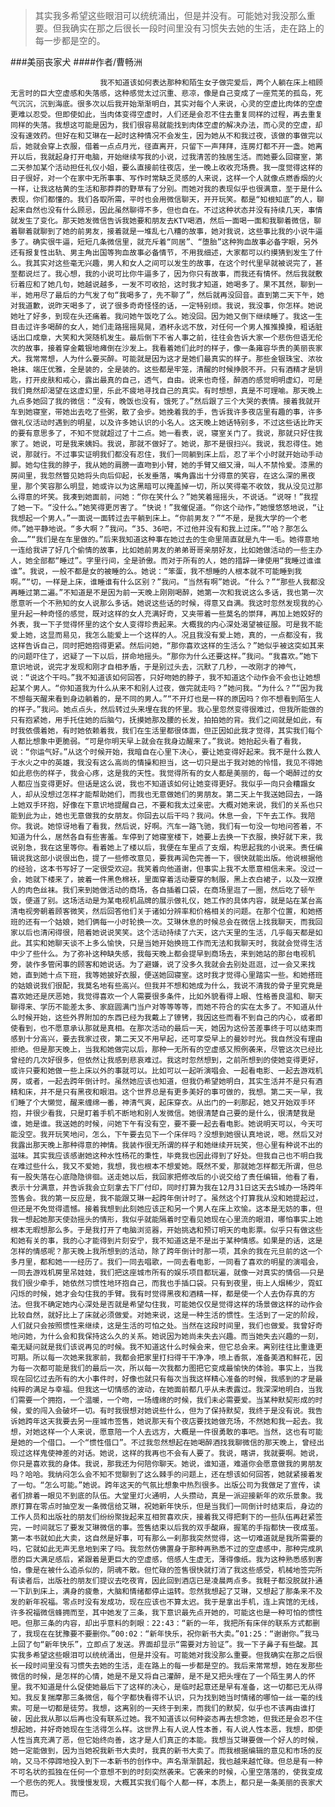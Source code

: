 > 其实我多希望这些眼泪可以统统涌出，但是并没有。可能她对我没那么重要。但我确实在那之后很长一段时间里没有习惯失去她的生活，走在路上的每一步都是空的。

###美丽丧家犬
####作者/曹畅洲

						我不知道该如何表达那种和陌生女子做完爱后，两个人躺在床上相顾无言时的巨大空虚感和失落感，这种感觉太过沉重、悲凉，像是自己变成了一座荒芜的孤岛，死气沉沉，沉到海底。很多次以后我开始渐渐明白，其实对每个人来说，心灵的空虚比肉体的空虚更难以忍受。但即使如此，当肉体变得空虚时，人们还是会忍不住去重复同样的过程，再去重复同样的失落。我想这可能是因为，我们很容易就能找到肉体空虚的解决办法，而心灵的空虚，却没有速效药。但好在和艾琳在一起时这种情况不会发生，因为她从不和我过夜，该做的事做完以后，她就会穿上衣服，借着一点点月光，径直离开，只留下一声拜拜，连房灯都不开一盏。她离开以后，我就起身打开电脑，开始继续写我的小说，过我清苦的独居生活。而她要么回寝室，第二天参加某个活动担任礼仪小姐，要么直接前往夜店，坐一晚上收收充场费。我一度觉得这样的日子很好，对一个在家中无所事事、写作时常缺乏灵感的人来说，这样一个人就像点燃香烟的火一样，让我这枯黄的生活和那莽莽的野草有了分别。而她对我的表现似乎也很满意，至于是什么表现，你们都懂的。我们各取所需，平时也会用微信聊天，开开玩笑。都是“知根知底”的人，聊起来自然也没有什么顾忌，因此虽然聊得不多，但也自在。不过这种状态并没有持续几天，事情就发生了变化。那天她发微信告诉我她要和朋友去KTV喝酒，然后一面喝一面和我聊着微信，聊着聊着就聊到了她的前男友，接着就是一堆乱七八糟的故事，她对我说，这些事比我的小说牛逼多了。确实很牛逼，短短几条微信里，就充斥着“同居”、“堕胎”这种狗血故事必备字眼，另外还有报复性出轨、男主角出国等狗血故事必备情节，不用我细述，大家都可以约摸猜到发生了什么。我其实对这些毫无兴趣，男人和女人之间可以发生的故事，在这个时代里早就被说完了，甚至都说烂了。我心想，我的小说可比你牛逼多了，因为你只有故事，而我还有情怀。然后我就敷衍着应和了她几句，她越说越多，一发不可收拾，这时我才知道，她喝多了。果不其然，聊到一半，她用尽了最后的力气发了句“我喝多了，先不聊了”，然后就再没回音。直到第二天下午，她对我道歉，说昨天喝多了，说了很多奇奇怪怪的话，一定特别烦。我说，我没事，你怎样。她说她吐了好多，到现在头还痛着。我问她午饭吃了么。她没回。因为她又倒下继续睡了。我这一生目击过许多喝醉的女人，她们走路摇摇晃晃，酒杯永远不放，对任何一个男人推推搡搡，粗话脏话出口成章，大笑和大哭随机发生。最后倒下不省人事之前，往往会告诉大家一个悲伤但语无伦次的故事，接着穿金戴银地瘫倒在沙发上。我看着她们此时的样子，像一条雍容华贵的美丽丧家犬。我常常想，人为什么要买醉。可能就是因为这才是她们最真实的样子。那些金银珠宝、浓妆艳抹、端庄优雅，全是装的，全是装的。这些都是牢笼，清醒的时候挣脱不开。只有酒精才是钥匙，打开皮肤和戒心，露出最真的自己，透气，自由。说来也奇怪，醉酒的感觉明明虚幻，可是我们竟然却渴望在这虚幻里，乐此不疲地寻找自己的真实。有时想想，真是不可理喻。那天晚上九点多她回了我的微信：“没有，晚饭也没有，饿死了。”然后跟了三个大哭的表情。接着我就开车到她寝室，带她出去吃了些粥，散了会步。她挽着我的手，告诉我许多夜店里有趣的事，许多做礼仪活动时遇到的明星，以及许多她认识的小名人。这天晚上她话特别多，不过这些话比昨天的要有意思多了，不知不觉就超过了十二点。她一看表，说，寝室关门了。我说，那就只好住我家了。她说，可是我来姨妈。我说，那就不做好了。她说，那不是很扫兴。我说，我忍得住。她说，那就行。不过事实证明我们都没有忍住，我们一同躺到床上后，忍了半个小时就开始动手动脚。她勾住我的脖子，我从她的肩膀一直吻到小臂，她的手臂又细又滑，叫人不禁怜爱。漆黑的房间里，我忽然瞥见她将头向后仰起，长发垂落，嘴角露出十分得意的笑容，在这么深的黑夜里，那个笑容那么明显，她或许以为这黑暗可以掩盖掉一切，所以笑得毫不收敛，我从没见过那么得意的坏笑。我凑到她面前，问她：“你在笑什么？”她笑着摇摇头，不说话。“说呀！”我捏了她一下。“没什么。”她笑得更厉害了。“快说！”我催促道。“你这个动作，”她慢悠悠地说，“让我想起一个男人。”一面说一面转过去平躺到床上。“你前男友？”“不是，是我大学的一个老师。”她平静地说。“多大啊？”我问。“35、36吧，不过他并没有和我上过床。”“哈？那怎么会……”“我们是在车里做的。”后来我知道这种事在她过去的生命里简直就是九牛一毛。她得意地一连给我讲了好几个偷情的故事，比如她前男友的弟弟哥哥亲朋好友，比如她做活动的一些主办人，她全部都“睡过”。字里行间，全是骄傲。而对于所有的人，她的措辞一律使用“我睡过谁谁谁”。我说，一般不都是女的被睡的么。她说：“笨蛋，我不想睡的人根本就不可能睡到我啊。”“切，一样是上床，谁睡谁有什么区别？”我问。“当然有啊”她说。“什么？”“那些人我都没再睡过第二遍。”不知道是不是因为前一天晚上刚刚喝醉，她第一次和我说这么多话，我也第一次愿意听一个不熟知的女人说那么多话。她说这些话的时候，得意又自满。我这时忽然发现我的心里升起一种奇怪的感觉，既对这样的女人充满好奇，又夹带着一些莫名的崇拜，再加上她姣好的外表，我一下子觉得怀里的这个女人变得珍贵起来。大概我的内心深处渴望被征服。可是我不能爱上她，这显而易见，我怎么能爱上一个这样的人。况且我没有爱上她，真的，一点都没有，我这样告诉自己，同时把她抱得更紧。然后问她，“那你喜欢这样的生活么？”她似乎被这突如其来的问题吓住了，迟疑了一下以后，拼命地摇头。“那你为什么还要这样。”我问。“我喜欢。”她下意识地说，说完才发现和刚才自相矛盾，于是别过头去，沉默了几秒，一改刚才的神气，说：“说这个干吗。”我不知道该如何回答，只好吻她的脖子，我不知道这个动作会不会也让她想起某个男人。“你知道我为什么从来不和别人过夜，做完就走吗？”她问我。“为什么？”“因为我不想每天醒来看到身边躺着的，是不同的男人。”“不开灯也是一样的原因吗？你不想看到陌生人的样子。”我问。她点点头，然后转过头来埋在我的怀里。我心里忽然变得很难过，但我所能做的只有抱紧她，用手托住她的后脑勺，抚摸她那及腰的长发，拍拍她的背。我们之间就是如此，有时我依偎着她，有时她依赖着我，我们在生活里都很体面，但正因如此我才觉得，其实我们每个人都比想象中更脆弱。“可是你明天早上就会在我身边醒来了。”我说。她抬起头看了看我，说：“你运气好。”从这个时候开始，我暗自在心里下决心，要让她变得好起来。我不是什么救人于水火之中的英雄，我没有这么高尚的情操和担当，这一切只是出于我对她的怜惜，我见不得她如此悲伤的样子，我会心疼，这是我的天性。我觉得所有的女人都是美丽的，每一个喝醉过的女人都应当变得更好。但话是这么说，我也不知道该如何让她变得更好。我似乎一向只会糟蹋女人，却从没想过怎样才能帮助她们，而我也无意做她们的男朋友。第二天上午我送她回去，一路上她双手环抱，好像在下意识地提醒自己，不要和我太过亲密。大概对她来说，我们的关系也只能到此为止，她也无意做我的女朋友。你回去以后干吗？我问。休息一会，下午去工作。我陪你。我说。她惊讶地看了看我，然后说，好啊。汽车一路飞驰，我们有一句没一句地问答着，不知道为什么，居然各自有些害羞。车停到了她寝室楼下，她要上去换一下衣服，换好就下来，我说别急，我在这里等你。看着她上了楼以后，我便在车里点了支烟，构思起我的小说来。责任编辑说我这部小说很出色，提了一些修改意见，要我再润色完善一下，很快就能出版。他说根据他的经验，这本书写好了一定很受欢迎。我笑着向他道谢，但事实上我不太愿意相信未来。没过一会，她就下楼来了，披着一件黑色棉袄，里面穿着活动要穿的制服，黑上衣白裙子，以及一双撩人的肉色丝袜。我们来到她做活动的商场，各自插着口袋，在商场里逛了一圈，然后吃了顿午饭，便道了别。这场活动是为某电视机品牌的展示做礼仪，她工作的具体内容，就是站在某台高清电视旁朝着顾客微笑，然后回答他们关于诸如分辨率和价格相关的问题。在那个位置，和她搭班的还有一个姑娘，她们俩每一小时轮换一次。艾琳休息的时候总会在微信上找我聊天，而我回家以后也清闲得很，陪着她说说笑笑。这个活动持续了六天，这六天里的生活，几乎每天都是如此。其实和她聊天谈不上多么愉快，只是当她开始换班工作而无法和我聊天时，我就会觉得生活中少了些什么。为了弥补这种缺失感，我每天晚上都会提早到商场去，来到她站的那台电视机旁，装作多管闲事的顾客和她说话。为了避嫌，说了没多久我就会去别处逛逛，过一会又来找她，直到她十点下班，我等她披好衣服，便送她回寝室。这时我才觉得心里踏实一些。和她搭班的姑娘说我们很配，我莫名地有些高兴。但我并不想和她成为什么，我说不清我的骨子里究竟是喜欢她还是厌恶她，我觉得喜欢一个人需要很多条件，比如外貌看得上眼、性格善良温和、聊天聊得来、学历不能差太多、家庭圆满门当户对等等等等，而她不符合的实在太多了。不知道从什么时候开始，这些外界附加的东西已经为我戴上了镣铐，我因这些而看不到自己的内心，或者即使看到，也不愿意承认那就是真相。在那次活动的最后一天，她因为这份苦差事终于可以结束而感到十分高兴，要去我家过夜，第二天又不用早起，还可享受早上的曼妙时光。我自然没有理由拒绝。但是那天晚上，当我和她做完以后，那种一无所有的空虚感又照例袭来，尽管这次已经比曾经的几次好很多，但依然让我感到悲哀难过。我这时忽然想到，之前所想到的使她变得更好，或许只要和她做一些上床以外的事就可以。比如可以一起听演唱会、一起看电影、一起去游戏机房，或者，一起去跨年倒计时。虽然她应该也知道，但我仍希望她明白，其实生活并不是只有酒精和床，并不是只有黑夜和眼泪。这个世界总是有更多美好的事可做的，我想。第二天一早，我们睡了个大懒觉，醒来缠绵一番，神清气爽，起床穿衣。从出门的一刹那起，她又开始双手环抱，并很少看我，只是盯着手机不断地和别人发微信。她很清楚自己要的是什么，很清楚我是谁，她是谁。我送她的时候，问她下午有没有空，要不要一起去看电影。她说明天可以，今天可能没空。我开玩笑地问，怎么，下午要去见下一个床伴吗？没想到她很认真地说，嗯。然后又对我露出那天晚上那种得意的神情。我装作很无所谓的样子和她继续开玩笑，但心里有种说不出的滋味。其实我应该感谢她这种水性杨花的秉性，毕竟我也因此得到了好处。但我自己也不明白我在难过些什么，我又不爱她，我想，我也根本不想爱她。既然不爱，那就她怎样都无所谓，但总有一股失落在心底隐隐徘徊。送走她以后，我回家把修改后的小说交给了责任编辑，他看了看，表示十分满意，并告诉我会立刻拿去下厂付印，同时打算为我在12月31日这天去S城办一场跨年签售会。我的第一反应是，我不能跟艾琳一起跨年倒计时了。虽然这个打算我从没和她提起过，但还是不免觉得遗憾。接着我想到此刻她应该正和另一个男人在床上欢愉。这本是无妨的事，但我一想起她那天使劲摇头的情形，我似乎就能隔着时空看见她现在心里流的眼泪，哪怕事实上她根本无暇想那么多。于是我打开了电脑浏览器，开始挑选和预订明天的电影票。似乎只有做这些和她有关的事，我的心才能得到片刻安宁，我不知道这是不是出于某种情感。如果是的话，这是怎样的情感呢？那天晚上我所想到的活动，除了跨年倒计时那一项，其余的我在元旦前的这一个多月里，都和她一一经历了。我们一同去唱歌，一同去看电影，一同看了喜欢的明星的演唱会，一同去游戏机房里吊娃娃，我们把这座城市所有的娱乐项目都玩遍，就像一对真实的情侣——只是我们很少牵手，她依然习惯性地环抱自己，而我也手插口袋。只有到夜里，街上人烟稀少，霓虹闪烁的时候，她才会勾住我的手臂。我有时觉得黑夜和酒精一样，都是使一个人去伪存真的方法。但我不确定她内心深处是否就是希望勾住我，可能她仅仅是觉得这样的场景做这样的动作会比较自然，就好比上了床就必须做爱。对她来说，这是一种生活的惯性。生活到了一定的阶段，人们就只会按照惯性来继续，这是生活的可怕之处。当然在这段时间里，我们也做爱。我曾好奇地问她，为什么会和我保持这么久的关系。她说因为她尚未失去兴趣。而当她失去兴趣的一刻，毫无疑问就是我们该说再见的时候。我不知道这什么时候会来，但它总会来。离别往往比重逢更可期。所以每一次她来我家前，我都会把家里打扫得干干净净，喷上香氛，准备美酒和鲜花，因为每一次都可能是我们的最后一次，所以每一次我都力图把它变成最愉快的体验。事实上，当我现在回忆过去所有的大小事件时，好像也就只有每次当我这样精心准备的时候，我感到的才是最纯粹的满足与幸福。但我这一切情感的波动，在她面前都几乎从未表露过。我深深地明白，当我们需要一个拥抱，一个温暖，一个吻，一场缠绵的时候，我们未必需要爱。当某种默契形成的时候，爱的闯入会破坏一切。有时我很想对她说些什么，但为了保持默契，我终于是没有说。我告诉她跨年这天我要去另一座城市签售，她说那天有个夜店要找她做充场，不然她和我一起去。我想，对她这样一个人来说，愿意陪一个人去远方，大概是一件很勇敢的事吧。当然，这也有可能是她的一个借口。一个“惯性借口”。不过我忽然想起在她喝醉酒找我聊微信的那天晚上，曾经出现过这样鬼使神差的对话。她说，这样的我再也不会有人要了。我说，瞎讲，我就要啊。她说，你只是喜欢我的身体。我说，那我还为何陪你聊天。她说，谁知道，难道你会愿意做我的男朋友吗？哈哈。我纳闷怎么会不知不觉聊到了这么棘手的问题上，还在想该如何回答，她就紧接着发了一句。“怎么可能。”她说。跨年这天的气氛比想象中热烈很多。出版公司为我做足了宣传，读者们排着一眼见不到底的队伍。大堂里灯火通明，人头攒动，真是一派迎接新年的欢乐景象。我原打算在零点时抽空发一条微信给艾琳，祝她新年快乐，但是当我们一同倒计时结束后，身边的工作人员和出版社的朋友们纷纷聚拢起来互相贺喜欢庆，接着我又得把剩下的一些队伍再赶紧签完，一时间就忘了要发艾琳微信的事。签售结束以后我的双手酸麻，握笔的手指都快一夜成茧。第一本书就如此大卖，这自然是好事，可有那么一刹那我突然觉得，这一切难道就是我所需要的吗，它就如此无声无息地到来了吗。我忽然仿佛置身于那种再熟悉不过的空虚感中，那种完成夙愿的巨大满足感后，紧跟着是更巨大的空虚感，倍感人生虚无，薄得像纸。我为这种熟悉感到害怕，像是在被什么追杀似的，阴魂不散。但忙碌的签售很快就打消了我这些感受，机械地签完所有读者后，出版社的朋友们提议去吃夜宵，因此回到酒店已是凌晨两点多。我鞋子都没脱就扑通一下趴到床上，满身的疲惫，大脑和情绪都停止运转。忽然我想起了艾琳，又想起了那条来不及发的新年祝福。零点时没有发成功，现在应该也不算太迟。我于是拿出手机，连上宾馆的无线，许多祝福微信蜂拥而至，其中她发了三条，我下意识最先点开她的，可能这也是一种可怕的惯性吧。但那三条的内容，却出乎意料的刺眼：22:43：“新的一年，我把所有床伴的联系方式都删了，我现在在犹豫要不要删你。”00:02：“新年快乐，祝你新书大卖。”01:25：“谢谢你。”我马上回了句“新年快乐”，立即点了发送。界面却显示“需要对方验证”。我一下子鼻子有些酸。其实我多希望这些眼泪可以统统涌出，但是并没有。可能她对我没那么重要。但我确实在那之后很长一段时间里没有习惯失去她的生活，走在路上的每一步都是空的。我后来常常想，她在发那些微信的时候，是怎样的心情，她是不是又将自己灌醉，是不是又把头埋在了一个陌生男人的怀里。我不知道是什么促使她最后下了这样的决心，是临时起意还是早有准备，这一切都已无从得知。我反复揣摩那三条微信，每个字都快看得不认识，只为找到她当时情绪的哪怕一丝一毫的线索。可是一切都是徒劳。我想，这离别的一天终于到来，而我们的默契，似乎也不该再由谁打破，因此我从那以后再也没有联系过她。我不知道该以何种姿态再去想念她，但我还是会忍不住想起她，并好奇她现在生活得怎么样。这世界上有人说人性本善，有人说人性本恶，我想，即使人性当真充满了恶，但它始终向善，这才是人们真正的本能。我想当艾琳要做一个好人的时候，她一定能做到，因为当她祝我新书大卖时，我真的新书大卖了。而我根据编辑的意见和市场的反响，又马不停蹄地投入到下一本新书的创作中。声名渐渐鹊起，我也越来越忙碌。但总是有一种不可名状的孤独在任何一个意想不到的时刻突然袭来。它袭来的时候，心里空落落的，使我变成一个悲伤的死人。我慢慢发现，大概其实我们每个人都一样，本质上，都只是一条美丽的丧家犬而已。			  		